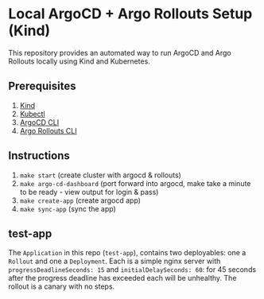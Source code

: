 # Local ArgoCD + Argo Rollouts Setup (Kind)

This repository provides an automated way to run ArgoCD and Argo Rollouts locally using Kind and Kubernetes.

## Prerequisites

1. [Kind](https://kind.sigs.k8s.io/)
2. [Kubectl](https://kubernetes.io/docs/tasks/tools/)
3. [ArgoCD CLI](https://github.com/argoproj/argo-cd/releases)
4. [Argo Rollouts CLI](https://github.com/argoproj/argo-rollouts/releases)

## Instructions

1. `make start` (create cluster with argocd & rollouts)
2. `make argo-cd-dashboard` (port forward into argocd, make take a minute to be ready - view output for login & pass)
3. `make create-app` (create argocd app)
4. `make sync-app` (sync the app)

## test-app

The `Application` in this repo (`test-app`), contains two deployables: one a `Rollout` and one a `Deployment`. Each is a simple nginx server with `progressDeadlineSeconds: 15` and `initialDelaySeconds: 60`: for 45 seconds after the progress deadline has exceeded each will be unhealthy. The rollout is a canary with no steps.
